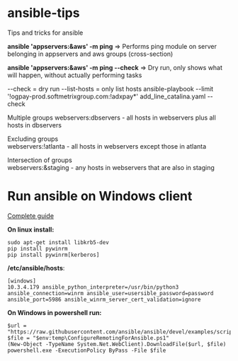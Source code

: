 # ansible-tips
Tips and tricks for ansible 


**ansible 'appservers:&aws' -m ping**   => Performs ping module on server belonging in appservers and aws groups (cross-section)

**ansible 'appservers:&aws' -m ping --check** => Dry run, only shows what will happen, without actually performing tasks

--check = dry run 
--list-hosts = only list hosts
 ansible-playbook --limit '!ogpay-prod.softmetrixgroup.com:!adxpay*' add_line_catalina.yaml --check


Multiple groups	
webservers:dbservers - all hosts in webservers plus all hosts in dbservers

Excluding groups	
webservers:!atlanta - all hosts in webservers except those in atlanta

Intersection of groups	
webservers:&staging - any hosts in webservers that are also in staging


# Run ansible on Windows client

[Complete guide](https://www.thomaspreischl.de/manage-windows-with-ansible-pt1/)

**On linux install:**

```
sudo apt-get install libkrb5-dev
pip install pywinrm
pip install pywinrm[kerberos]
```

**/etc/ansible/hosts**:

```
[windows]
10.3.4.179 ansible_python_interpreter=/usr/bin/python3 ansible_connection=winrm ansible_user=usersible_password=password ansible_port=5986 ansible_winrm_server_cert_validation=ignore
```


**On Windows in powershell run:**
```
$url = "https://raw.githubusercontent.com/ansible/ansible/devel/examples/scripts/ConfigureRemotingForAnsible.ps1"
$file = "$env:temp\ConfigureRemotingForAnsible.ps1"
(New-Object -TypeName System.Net.WebClient).DownloadFile($url, $file)
powershell.exe -ExecutionPolicy ByPass -File $file
```

